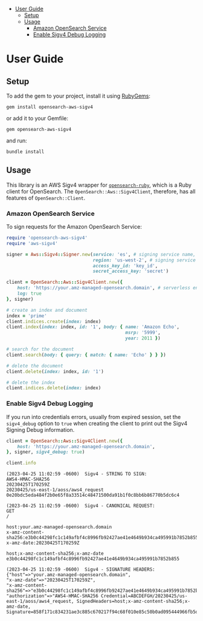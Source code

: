 - [User Guide](#user-guide)
  - [Setup](#setup)
  - [Usage](#usage)
    - [Amazon OpenSearch Service](#amazon-opensearch-service)
    - [Enable Sigv4 Debug Logging](#enable-sigv4-debug-logging)
# User Guide
## Setup

To add the gem to your project, install it using [RubyGems](https://rubygems.org/):

```
gem install opensearch-aws-sigv4
```

or add it to your Gemfile:
```
gem opensearch-aws-sigv4
```
and run:
```
bundle install
```

## Usage

This library is an AWS Sigv4 wrapper for [`opensearch-ruby`](https://github.com/opensearch-project/opensearch-ruby/tree/main), which is a Ruby client for OpenSearch. The `OpenSearch::Aws::Sigv4Client`, therefore, has all features of `OpenSearch::Client`.

### Amazon OpenSearch Service
To sign requests for the Amazon OpenSearch Service:

```ruby
require 'opensearch-aws-sigv4'
require 'aws-sigv4'

signer = Aws::Sigv4::Signer.new(service: 'es', # signing service name, use "aoss" for OpenSearch Serverless
                                region: 'us-west-2', # signing service region
                                access_key_id: 'key_id',
                                secret_access_key: 'secret')

client = OpenSearch::Aws::Sigv4Client.new({
    host: 'https://your.amz-managed-opensearch.domain', # serverless endpoint for OpenSearch Serverless
    log: true
}, signer)

# create an index and document
index = 'prime'
client.indices.create(index: index)
client.index(index: index, id: '1', body: { name: 'Amazon Echo', 
                                            msrp: '5999', 
                                            year: 2011 })

# search for the document
client.search(body: { query: { match: { name: 'Echo' } } })

# delete the document
client.delete(index: index, id: '1')

# delete the index
client.indices.delete(index: index)
```

### Enable Sigv4 Debug Logging
If you run into credentials errors, usually from expired session, set the `sigv4_debug` option to `true` when creating the client to print out the Sigv4 Signing Debug information.

```ruby
client = OpenSearch::Aws::Sigv4Client.new({
    host: 'https://your.amz-managed-opensearch.domain',
}, signer, sigv4_debug: true)

client.info
```

```shell
(2023-04-25 11:02:59 -0600)  Sigv4 - STRING TO SIGN: 
AWS4-HMAC-SHA256
20230425T170259Z
20230425/us-east-1/aoss/aws4_request
0e20bdc5eda484f2b0e65f8a33514c48471500da91b1f0c8bb6b86770b5dc6c4

(2023-04-25 11:02:59 -0600)  Sigv4 - CANONICAL REQUEST:
GET
/

host:your.amz-managed-opensearch.domain
x-amz-content-sha256:e3b0c44298fc1c149afbf4c8996fb92427ae41e4649b934ca495991b7852b855
x-amz-date:20230425T170259Z

host;x-amz-content-sha256;x-amz-date
e3b0c44298fc1c149afbf4c8996fb92427ae41e4649b934ca495991b7852b855

(2023-04-25 11:02:59 -0600)  Sigv4 - SIGNATURE HEADERS:
{"host"=>"your.amz-managed-opensearch.domain", 
"x-amz-date"=>"20230425T170259Z", 
"x-amz-content-sha256"=>"e3b0c44298fc1c149afbf4c8996fb92427ae41e4649b934ca495991b7852b855", 
"authorization"=>"AWS4-HMAC-SHA256 Credential=ABCDEFGH/20230425/us-east-1/aoss/aws4_request, SignedHeaders=host;x-amz-content-sha256;x-amz-date, Signature=858f171c834231ae3c885c670217f94c68f010e85c50b0ad095444966fb5df0c"}
```
